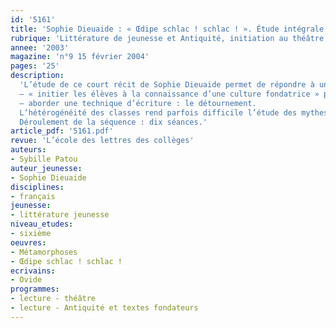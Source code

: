 ```yaml
---
id: '5161'
title: 'Sophie Dieuaide : « Œdipe schlac ! schlac ! ». Étude intégrale (séquence)'
rubrique: 'Littérature de jeunesse et Antiquité, initiation au théâtre [6e] '
annee: '2003'
magazine: 'n°9 15 février 2004'
pages: '25'
description: 
  'L’étude de ce court récit de Sophie Dieuaide permet de répondre à un double objectif de lecture :
  – « initier les élèves à la connaissance d’une culture fondatrice » par le biais des grands mythes, ici le mythe d’Œdipe ;
  – aborder une technique d’écriture : le détournement.
  L’hétérogénéité des classes rend parfois difficile l’étude des mythes fondateurs. Le détournement, utilisé dans cette œuvre de  littérature de jeunesse, en facilite la compréhension. La présence d’un héros enfant va aider le jeune lecteur à s’identifier, mais aussi à se distancier, et, ainsi, à percevoir les effets d’humour, de dérision. Tout est une question de regard et de point de vue, ce qui fait que même l’histoire la plus tragique recèle des effets comiques. Cette séquence peut aisément se situer au troisième trimestre, par exemple après une séquence traitant des textes fondateurs et avant une séquence consacrée au théâtre. En effet, ce texte permet d’aborder le théâtre de façon rapide mais constructive par l’intermédiaire de pratiques orales. Les élèves, mis en situation, sont amenés à s’interroger sur l’écriture théâtrale, la mise en voix, l’occupation de l’espace et la gestuelle.
  Déroulement de la séquence : dix séances.'
article_pdf: '5161.pdf'
revue: 'L’école des lettres des collèges'
auteurs:
- Sybille Patou
auteur_jeunesse:
- Sophie Dieuaide
disciplines:
- français
jeunesse:
- littérature jeunesse
niveau_etudes:
- sixième
oeuvres:
- Métamorphoses
- Œdipe schlac ! schlac !
ecrivains:
- Ovide
programmes:
- lecture - théâtre
- lecture - Antiquité et textes fondateurs
---
```

